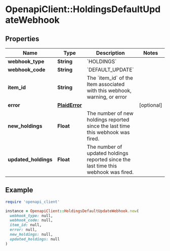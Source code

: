 # OpenapiClient::HoldingsDefaultUpdateWebhook

## Properties

| Name | Type | Description | Notes |
| ---- | ---- | ----------- | ----- |
| **webhook_type** | **String** | &#x60;HOLDINGS&#x60; |  |
| **webhook_code** | **String** | &#x60;DEFAULT_UPDATE&#x60; |  |
| **item_id** | **String** | The &#x60;item_id&#x60; of the Item associated with this webhook, warning, or error |  |
| **error** | [**PlaidError**](PlaidError.md) |  | [optional] |
| **new_holdings** | **Float** | The number of new holdings reported since the last time this webhook was fired. |  |
| **updated_holdings** | **Float** | The number of updated holdings reported since the last time this webhook was fired. |  |

## Example

```ruby
require 'openapi_client'

instance = OpenapiClient::HoldingsDefaultUpdateWebhook.new(
  webhook_type: null,
  webhook_code: null,
  item_id: null,
  error: null,
  new_holdings: null,
  updated_holdings: null
)
```

